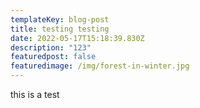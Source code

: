 ```yaml
---
templateKey: blog-post
title: testing testing
date: 2022-05-17T15:18:39.830Z
description: "123"
featuredpost: false
featuredimage: /img/forest-in-winter.jpg
---
```

this is a test